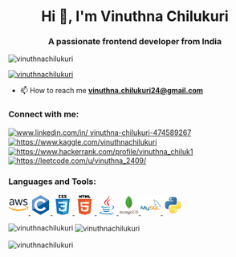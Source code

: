 <h1 align="center">Hi 👋, I'm Vinuthna Chilukuri</h1>
<h3 align="center">A passionate frontend developer from India</h3>

<p align="left"> <img src="https://komarev.com/ghpvc/?username=vinuthnachilukuri&label=Profile%20views&color=0e75b6&style=flat" alt="vinuthnachilukuri" /> </p>

<p align="left"> <a href="https://github.com/ryo-ma/github-profile-trophy"><img src="https://github-profile-trophy.vercel.app/?username=vinuthnachilukuri" alt="vinuthnachilukuri" /></a> </p>

- 📫 How to reach me **vinuthna.chilukuri24@gmail.com**

<h3 align="left">Connect with me:</h3>
<p align="left">
<a href="https://linkedin.com/in/www.linkedin.com/in/ vinuthna-chilukuri-474589267" target="blank"><img align="center" src="https://raw.githubusercontent.com/rahuldkjain/github-profile-readme-generator/master/src/images/icons/Social/linked-in-alt.svg" alt="www.linkedin.com/in/ vinuthna-chilukuri-474589267" height="30" width="40" /></a>
<a href="https://kaggle.com/https://www.kaggle.com/vinuthnachilukuri" target="blank"><img align="center" src="https://raw.githubusercontent.com/rahuldkjain/github-profile-readme-generator/master/src/images/icons/Social/kaggle.svg" alt="https://www.kaggle.com/vinuthnachilukuri" height="30" width="40" /></a>
<a href="https://www.hackerrank.com/https://www.hackerrank.com/profile/vinuthna_chiluk1" target="blank"><img align="center" src="https://raw.githubusercontent.com/rahuldkjain/github-profile-readme-generator/master/src/images/icons/Social/hackerrank.svg" alt="https://www.hackerrank.com/profile/vinuthna_chiluk1" height="30" width="40" /></a>
<a href="https://www.leetcode.com/https://leetcode.com/u/vinuthna_2409/" target="blank"><img align="center" src="https://raw.githubusercontent.com/rahuldkjain/github-profile-readme-generator/master/src/images/icons/Social/leet-code.svg" alt="https://leetcode.com/u/vinuthna_2409/" height="30" width="40" /></a>
</p>

<h3 align="left">Languages and Tools:</h3>
<p align="left"> <a href="https://aws.amazon.com" target="_blank" rel="noreferrer"> <img src="https://raw.githubusercontent.com/devicons/devicon/master/icons/amazonwebservices/amazonwebservices-original-wordmark.svg" alt="aws" width="40" height="40"/> </a> <a href="https://www.cprogramming.com/" target="_blank" rel="noreferrer"> <img src="https://raw.githubusercontent.com/devicons/devicon/master/icons/c/c-original.svg" alt="c" width="40" height="40"/> </a> <a href="https://www.w3schools.com/css/" target="_blank" rel="noreferrer"> <img src="https://raw.githubusercontent.com/devicons/devicon/master/icons/css3/css3-original-wordmark.svg" alt="css3" width="40" height="40"/> </a> <a href="https://www.w3.org/html/" target="_blank" rel="noreferrer"> <img src="https://raw.githubusercontent.com/devicons/devicon/master/icons/html5/html5-original-wordmark.svg" alt="html5" width="40" height="40"/> </a> <a href="https://www.java.com" target="_blank" rel="noreferrer"> <img src="https://raw.githubusercontent.com/devicons/devicon/master/icons/java/java-original.svg" alt="java" width="40" height="40"/> </a> <a href="https://www.mongodb.com/" target="_blank" rel="noreferrer"> <img src="https://raw.githubusercontent.com/devicons/devicon/master/icons/mongodb/mongodb-original-wordmark.svg" alt="mongodb" width="40" height="40"/> </a> <a href="https://www.mysql.com/" target="_blank" rel="noreferrer"> <img src="https://raw.githubusercontent.com/devicons/devicon/master/icons/mysql/mysql-original-wordmark.svg" alt="mysql" width="40" height="40"/> </a> <a href="https://www.python.org" target="_blank" rel="noreferrer"> <img src="https://raw.githubusercontent.com/devicons/devicon/master/icons/python/python-original.svg" alt="python" width="40" height="40"/> </a> </p>

<p><img align="left" src="https://github-readme-stats.vercel.app/api/top-langs?username=vinuthnachilukuri&show_icons=true&locale=en&layout=compact" alt="vinuthnachilukuri" /></p>

<p>&nbsp;<img align="center" src="https://github-readme-stats.vercel.app/api?username=vinuthnachilukuri&show_icons=true&locale=en" alt="vinuthnachilukuri" /></p>

<p><img align="center" src="https://github-readme-streak-stats.herokuapp.com/?user=vinuthnachilukuri&" alt="vinuthnachilukuri" /></p>



